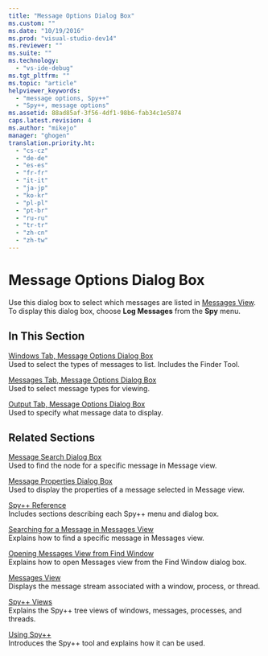 ```yaml
---
title: "Message Options Dialog Box"
ms.custom: ""
ms.date: "10/19/2016"
ms.prod: "visual-studio-dev14"
ms.reviewer: ""
ms.suite: ""
ms.technology: 
  - "vs-ide-debug"
ms.tgt_pltfrm: ""
ms.topic: "article"
helpviewer_keywords: 
  - "message options, Spy++"
  - "Spy++, message options"
ms.assetid: 88ad85af-3f56-4df1-98b6-fab34c1e5874
caps.latest.revision: 4
ms.author: "mikejo"
manager: "ghogen"
translation.priority.ht: 
  - "cs-cz"
  - "de-de"
  - "es-es"
  - "fr-fr"
  - "it-it"
  - "ja-jp"
  - "ko-kr"
  - "pl-pl"
  - "pt-br"
  - "ru-ru"
  - "tr-tr"
  - "zh-cn"
  - "zh-tw"
---
```

# Message Options Dialog Box
Use this dialog box to select which messages are listed in [Messages View](../debugger/messages-view.md). To display this dialog box, choose **Log Messages** from the **Spy** menu.  
  
## In This Section  
 [Windows Tab, Message Options Dialog Box](../debugger/windows-tab--message-options-dialog-box.md)  
 Used to select the types of messages to list. Includes the Finder Tool.  
  
 [Messages Tab, Message Options Dialog Box](../debugger/messages-tab--message-options-dialog-box.md)  
 Used to select message types for viewing.  
  
 [Output Tab, Message Options Dialog Box](../debugger/output-tab--message-options-dialog-box.md)  
 Used to specify what message data to display.  
  
## Related Sections  
 [Message Search Dialog Box](../debugger/message-search-dialog-box.md)  
 Used to find the node for a specific message in Message view.  
  
 [Message Properties Dialog Box](../debugger/message-properties-dialog-box.md)  
 Used to display the properties of a message selected in Message view.  
  
 [Spy++ Reference](../debugger/spy---reference.md)  
 Includes sections describing each Spy++ menu and dialog box.  
  
 [Searching for a Message in Messages View](../debugger/how-to--search-for-a-message-in-messages-view.md)  
 Explains how to find a specific message in Messages view.  
  
 [Opening Messages View from Find Window](_asug_choosing_message_options)  
 Explains how to open Messages view from the Find Window dialog box.  
  
 [Messages View](../debugger/messages-view.md)  
 Displays the message stream associated with a window, process, or thread.  
  
 [Spy++ Views](../debugger/spy---views.md)  
 Explains the Spy++ tree views of windows, messages, processes, and threads.  
  
 [Using Spy++](../debugger/using-spy--.md)  
 Introduces the Spy++ tool and explains how it can be used.